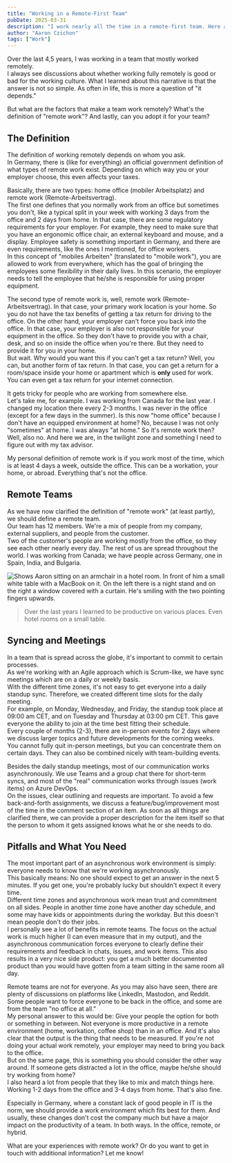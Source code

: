 ```yaml
---
title: "Working in a Remote-First Team"
pubDate: 2025-03-31
description: "I work nearly all the time in a remote-first team. Here are some things I learned."
author: "Aaron Czichon"
tags: ["Work"]
---
```


Over the last 4,5 years, I was working in a team that mostly worked remotely.   
I always see discussions about whether working fully remotely is good or bad for the working culture. What I learned about this narrative is that the answer is not so simple. As often in life, this is more a question of "it depends."   

But what are the factors that make a team work remotely? What's the definition of "remote work"? And lastly, can you adopt it for your team?

## The Definition
The definition of working remotely depends on whom you ask.   
In Germany, there is (like for everything) an official government definition of what types of remote work exist. Depending on which way you or your employer choose, this even affects your taxes.   

Basically, there are two types: home office (mobiler Arbeitsplatz) and remote work (Remote-Arbeitsvertrag).    
The first one defines that you normally work from an office but sometimes you don't, like a typical split in your week with working 3 days from the office and 2 days from home. In that case, there are some regulatory requirements for your employer. For example, they need to make sure that you have an ergonomic office chair, an external keyboard and mouse, and a display. Employee safety is something important in Germany, and there are even requirements, like the ones I mentioned, for office workers.    
In this concept of "mobiles Arbeiten" (translated to "mobile work"), you are allowed to work from everywhere, which has the goal of bringing the employees some flexibility in their daily lives. In this scenario, the employer needs to tell the employee that he/she is responsible for using proper equipment.   

The second type of remote work is, well, remote work (Remote-Arbeitsvertrag). In that case, your primary work location is your home. So you do not have the tax benefits of getting a tax return for driving to the office. On the other hand, your employer can't force you back into the office. In that case, your employer is also not responsible for your equipment in the office. So they don't have to provide you with a chair, desk, and so on inside the office when you're there. But they need to provide it for you in your home.    
But wait. Why would you want this if you can't get a tax return? Well, you can, but another form of tax return. In that case, you can get a return for a room/space inside your home or apartment which is **only** used for work. You can even get a tax return for your internet connection. 

It gets tricky for people who are working from somewhere else.    
Let's take me, for example. I was working from Canada for the last year. I changed my location there every 2-3 months. I was never in the office (except for a few days in the summer). Is this now "home office" because I don't have an equipped environment at home? No, because I was not only "sometimes" at home. I was always "at home." So it's remote work then? Well, also no. And here we are, in the twilight zone and something I need to figure out with my tax advisor.

My personal definition of remote work is if you work most of the time, which is at least 4 days a week, outside the office. This can be a workation, your home, or abroad. Everything that's not the office.

## Remote Teams
As we have now clarified the definition of "remote work" (at least partly), we should define a remote team.   
Our team has 12 members. We're a mix of people from my company, external suppliers, and people from the customer.   
Two of the customer's people are working mostly from the office, so they see each other nearly every day. The rest of us are spread throughout the world. I was working from Canada; we have people across Germany, one in Spain, India, and Bulgaria.

![Shows Aaron sitting on an armchair in a hotel room. In front of him a small white table with a MacBook on it. On the left there is a night stand and on the right a window covered with a curtain. He's smiling with the two pointing fingers upwards.](https://directus.aaronczichon.de/assets/94f181f4-260f-4056-8b6e-3e7fa8a19990.jpeg?quality=70&width=1600)
> Over the last years I learned to be productive on various places. Even hotel rooms on a small table.

## Syncing and Meetings
In a team that is spread across the globe, it's important to commit to certain processes.   
As we're working with an Agile approach which is Scrum-like, we have sync meetings which are on a daily or weekly basis.    
With the different time zones, it's not easy to get everyone into a daily standup sync. Therefore, we created different time slots for the daily meeting.    
For example, on Monday, Wednesday, and Friday, the standup took place at 09:00 am CET, and on Tuesday and Thursday at 03:00 pm CET. This gave everyone the ability to join at the time best fitting their schedule.   
Every couple of months (2-3), there are in-person events for 2 days where we discuss larger topics and future developments for the coming weeks. You cannot fully quit in-person meetings, but you can concentrate them on certain days. They can also be combined nicely with team-building events.

Besides the daily standup meetings, most of our communication works asynchronously. We use Teams and a group chat there for short-term syncs, and most of the "real" communication works through issues (work items) on Azure DevOps.    
On the issues, clear outlining and requests are important. To avoid a few back-and-forth assignments, we discuss a feature/bug/improvement most of the time in the comment section of an item. As soon as all things are clarified there, we can provide a proper description for the item itself so that the person to whom it gets assigned knows what he or she needs to do.

## Pitfalls and What You Need
The most important part of an asynchronous work environment is simply: everyone needs to know that we're working asynchronously.    
This basically means: No one should expect to get an answer in the next 5 minutes. If you get one, you're probably lucky but shouldn't expect it every time.   
Different time zones and asynchronous work mean trust and commitment on all sides. People in another time zone have another day schedule, and some may have kids or appointments during the workday. But this doesn't mean people don't do their jobs.    
I personally see a lot of benefits in remote teams. The focus on the actual work is much higher (I can even measure that in my output), and the asynchronous communication forces everyone to clearly define their requirements and feedback in chats, issues, and work items. This also results in a very nice side product: you get a much better documented product than you would have gotten from a team sitting in the same room all day.

Remote teams are not for everyone. As you may also have seen, there are plenty of discussions on platforms like LinkedIn, Mastodon, and Reddit. Some people want to force everyone to be back in the office, and some are from the team "no office at all."    
My personal answer to this would be: Give your people the option for both or something in between. Not everyone is more productive in a remote environment (home, workation, coffee shop) than in an office. And it's also clear that the output is the thing that needs to be measured. If you're not doing your actual work remotely, your employer may need to bring you back to the office.    
But on the same page, this is something you should consider the other way around. If someone gets distracted a lot in the office, maybe he/she should try working from home?    
I also heard a lot from people that they like to mix and match things here. Working 1-2 days from the office and 3-4 days from home. That's also fine.   

Especially in Germany, where a constant lack of good people in IT is the norm, we should provide a work environment which fits best for them. And usually, these changes don't cost the company much but have a major impact on the productivity of a team. In both ways. In the office, remote, or hybrid.

What are your experiences with remote work? Or do you want to get in touch with additional information? Let me know!